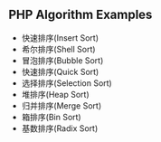 ## PHP Algorithm Examples ##
- 快速排序(Insert Sort)
- 希尔排序(Shell Sort)
- 冒泡排序(Bubble Sort)
- 快速排序(Quick Sort)
- 选择排序(Selection Sort)
- 堆排序(Heap Sort)
- 归并排序(Merge Sort)
- 箱排序(Bin Sort)
- 基数排序(Radix Sort)
